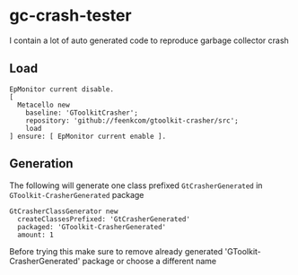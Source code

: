 # gc-crash-tester
I contain a lot of auto generated code to reproduce garbage collector crash

## Load

```smalltalk
EpMonitor current disable.
[ 
  Metacello new
    baseline: 'GToolkitCrasher';
    repository: 'github://feenkcom/gtoolkit-crasher/src';
    load
] ensure: [ EpMonitor current enable ].
```

## Generation

The following will generate one class prefixed `GtCrasherGenerated` in `GToolkit-CrasherGenerated` package
```smalltalk
GtCrasherClassGenerator new
  createClassesPrefixed: 'GtCrasherGenerated'
  packaged: 'GToolkit-CrasherGenerated'
  amount: 1
```

Before trying this make sure to remove already generated 'GToolkit-CrasherGenerated' package or choose a different name
